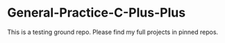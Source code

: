 # General-Practice-C-Plus-Plus

This is a testing ground repo. Please find my full projects in pinned repos.
